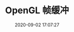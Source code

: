 ---
layout: post
title:  "OpenGL 帧缓冲"
image: ''
date:   2020-09-02 17:07:27
tags:
- OpenGL
description: ''
categories: 
- OpenGL
---